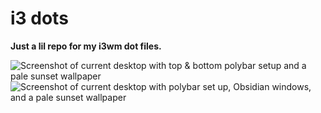 # i3 dots

__Just a lil repo for my i3wm dot files.__ 

![Screenshot of current desktop with top & bottom polybar setup and a pale sunset wallpaper](https://github.com/2ell/i3-dots/assets/143229303/6382c8d9-2856-4e3f-ad9a-fd92ff84f788)
![Screenshot of current desktop with polybar set up, Obsidian windows, and a pale sunset wallpaper](https://github.com/2ell/i3-dots/assets/143229303/86f555da-34d3-463d-8f8d-4c785803ed26)


